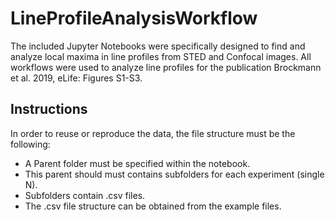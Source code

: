 LineProfileAnalysisWorkflow
==========

The included Jupyter Notebooks were specifically designed to find and analyze local maxima in line profiles from STED and Confocal images.
All workflows were used to analyze line profiles for the publication Brockmann et al. 2019, eLife: Figures S1-S3.


Instructions
-------
In order to reuse or reproduce the data, the file structure must be the following:

- A Parent folder must be specified within the notebook.
- This parent should must contains subfolders for each experiment (single N).
- Subfolders contain .csv files.
- The .csv file structure can be obtained from the example files.  

